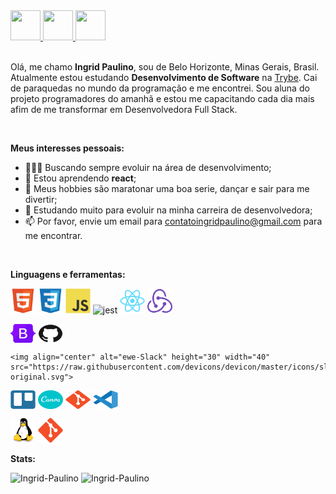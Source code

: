 <a href="https://github.com/Ingrid-Paulino" target="_blank">
  <img src="https://cdn.iconscout.com/icon/free/png-256/github-108-438008.png" width="48px" height="48px">
</a> 
<a href="https://www.linkedin.com/in/ingrid-paulino/" target="_blank">
  <img src="https://i.ibb.co/Kx2GSrT/linkedin.png" width="48px" height="48px">
</a>
<a href="https://www.instagram.com/euingridpaulino/" target="_blank">
  <img src="https://cdn.icon-icons.com/icons2/1211/PNG/512/1491579602-yumminkysocialmedia36_83067.png" width="48px" height="48px">
</a>

<br />
<br />

Olá, me chamo **Ingrid Paulino**, sou de Belo Horizonte, Minas Gerais, Brasil. Atualmente estou estudando **Desenvolvimento de Software** na <a href="https://github.com/betrybe">Trybe<a/>. 
Cai de paraquedas no mundo da programação e me encontrei. Sou aluna do projeto programadores do amanhã e estou me capacitando cada dia mais afim de me transformar em Desenvolvedora Full Stack.

<br>

**Meus interesses pessoais:**
- 👨🏽‍💻 Buscando sempre evoluir na área de desenvolvimento;
- 🌱 Estou aprendendo **react**;
- 🤔 Meus hobbies são maratonar uma boa serie, dançar e sair para me divertir;
- 💼 Estudando muito para evoluir na minha carreira de desenvolvedora;
- 📫 Por favor, envie um email para contatoingridpaulino@gmail.com para me encontrar.

<br>

 **Linguagens e ferramentas:** 
 
 <p align="left">
  <img src="https://raw.githubusercontent.com/devicons/devicon/master/icons/html5/html5-original.svg" alt="html5" width="40" height="40"/> 
  <img src="https://raw.githubusercontent.com/devicons/devicon/master/icons/css3/css3-original.svg" alt="css3" width="40" height="40"/>
  <img src="https://raw.githubusercontent.com/devicons/devicon/master/icons/javascript/javascript-original.svg" alt="javascript" width="40" height="40"/> 
  <img src="https://i.ibb.co/3sSDC6P/jest.png" alt="jest" width="40" height="40" />
  <img src="https://raw.githubusercontent.com/devicons/devicon/master/icons/react/react-original.svg" alt="react" width="40" height="40"/>

  <img src="https://raw.githubusercontent.com/devicons/devicon/master/icons/redux/redux-original.svg" alt="redux" width="40" height="40"/>
</p>
  
   <img align="center" alt="ewe-Bootstrap" height="30" width="40" src="https://raw.githubusercontent.com/devicons/devicon/master/icons/bootstrap/bootstrap-original.svg">
  
  <img align="center" alt="ewe-GitHub" height="30" width="40" src="https://raw.githubusercontent.com/devicons/devicon/master/icons/github/github-original.svg">
  
    <img align="center" alt="ewe-Slack" height="30" width="40" src="https://raw.githubusercontent.com/devicons/devicon/master/icons/slack/slack-original.svg">
  
  <img align="center" alt="ewe-Trello" height="30" width="40" src="https://raw.githubusercontent.com/devicons/devicon/master/icons/trello/trello-plain.svg">
  
  <img align="center" alt="ewe-Canva" height="30" width="40" src="https://raw.githubusercontent.com/devicons/devicon/master/icons/canva/canva-original.svg">
  
  <img align="center" alt="ewe-Git" height="30" width="40" src="https://raw.githubusercontent.com/devicons/devicon/master/icons/git/git-original.svg">
  
   <img align="center" alt="ewe-VScode" height="30" width="40" src="https://raw.githubusercontent.com/devicons/devicon/master/icons/vscode/vscode-original.svg">
  
<p>
  <img src="https://raw.githubusercontent.com/devicons/devicon/master/icons/linux/linux-original.svg" alt="linux" width="40" height="40" />
  <img src="https://raw.githubusercontent.com/devicons/devicon/master/icons/git/git-original.svg" alt="git" width="40" height="40"/> 
</p>

**Stats:**
<div>
    <span>
    <img src="https://github-readme-stats.vercel.app/api?username=Ingrid-Paulino&count_private=true&show_icons=true&theme=radical" alt="Ingrid-Paulino" />
</span>
<span>
    <img src="https://github-readme-stats.vercel.app/api/top-langs/?username=Ingrid-Paulino&layout=compact&theme=radical" alt="Ingrid-Paulino" />
</span>
</div>


<!--
**Ingrid-Paulino/Ingrid-Paulino** is a ✨ _special_ ✨ repository because its `README.md` (this file) appears on your GitHub profile.

Here are some ideas to get you started:

- 🔭 I’m currently working on ...
- 🌱 I’m currently learning ...
- 👯 I’m looking to collaborate on ...
- 🤔 I’m looking for help with ...
- 💬 Ask me about ...
- 📫 How to reach me: ...
- 😄 Pronouns: ...
- ⚡ Fun fact: ...
-->
